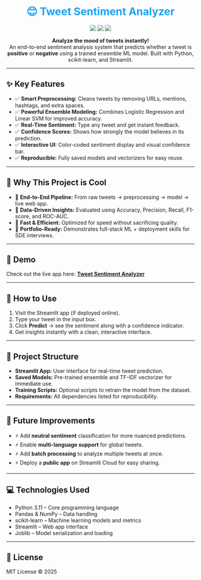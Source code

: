 <h1 align="center" style="color:#1DA1F2;">😊 Tweet Sentiment Analyzer</h1>

<p align="center">
  <img src="https://img.shields.io/badge/Sentiment-Analysis-blue" />
  <img src="https://img.shields.io/badge/Python-3.11-green" />
  <img src="https://img.shields.io/badge/Streamlit-App-orange" />
</p>

<p align="center">
<b>Analyze the mood of tweets instantly!</b><br>
An end-to-end sentiment analysis system that predicts whether a tweet is <b>positive</b> or <b>negative</b> using a trained ensemble ML model. Built with Python, scikit-learn, and Streamlit.
</p>

---

## ✨ Key Features

- ✅ <b>Smart Preprocessing:</b> Cleans tweets by removing URLs, mentions, hashtags, and extra spaces.  
- ✅ <b>Powerful Ensemble Modeling:</b> Combines Logistic Regression and Linear SVM for improved accuracy.  
- ✅ <b>Real-Time Sentiment:</b> Type any tweet and get instant feedback.  
- ✅ <b>Confidence Scores:</b> Shows how strongly the model believes in its prediction.  
- ✅ <b>Interactive UI:</b> Color-coded sentiment display and visual confidence bar.  
- ✅ <b>Reproducible:</b> Fully saved models and vectorizers for easy reuse.

---

## 🎯 Why This Project is Cool

- 🌟 **End-to-End Pipeline:** From raw tweets → preprocessing → model → live web app.  
- 🌟 **Data-Driven Insights:** Evaluated using Accuracy, Precision, Recall, F1-score, and ROC-AUC.  
- 🌟 **Fast & Efficient:** Optimized for speed without sacrificing quality.  
- 🌟 **Portfolio-Ready:** Demonstrates full-stack ML + deployment skills for SDE interviews.

---


## 🚀 Demo

Check out the live app here: [**Tweet Sentiment Analyzer**](https://sentimentx-9ete9kxqonnukakfa3bs6t.streamlit.app/)



---

## 🚀 How to Use

1. Visit the Streamlit app (if deployed online).  
2. Type your tweet in the input box.  
3. Click **Predict** → see the sentiment along with a confidence indicator.  
4. Get insights instantly with a clean, interactive interface.  

---

## 📂 Project Structure

- **Streamlit App:** User interface for real-time tweet prediction.  
- **Saved Models:** Pre-trained ensemble and TF-IDF vectorizer for immediate use.  
- **Training Scripts:** Optional scripts to retrain the model from the dataset.  
- **Requirements:** All dependencies listed for reproducibility.

---

## 🔮 Future Improvements

- ⚡ Add **neutral sentiment** classification for more nuanced predictions.  
- ⚡ Enable **multi-language support** for global tweets.  
- ⚡ Add **batch processing** to analyze multiple tweets at once.  
- ⚡ Deploy a **public app** on Streamlit Cloud for easy sharing.

---

## 💻 Technologies Used

- Python 3.11 – Core programming language  
- Pandas & NumPy – Data handling  
- scikit-learn – Machine learning models and metrics  
- Streamlit – Web app interface  
- Joblib – Model serialization and loading  

---

## 📌 License

MIT License © 2025
